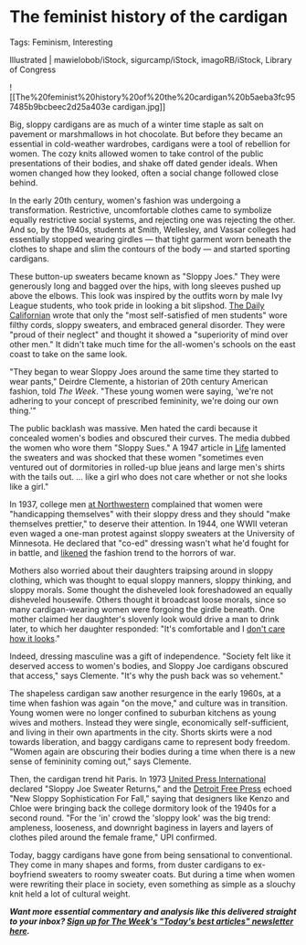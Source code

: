 # The feminist history of the cardigan

Tags: Feminism, Interesting

Illustrated | mawielobob/iStock, sigurcamp/iStock, imagoRB/iStock, Library of Congress

![[The%20feminist%20history%20of%20the%20cardigan%20b5aeba3fc957485b9bcbeec2d25a403e cardigan.jpg]]

Big, sloppy cardigans are as much of a winter time staple as salt on pavement or marshmallows in hot chocolate. But before they became an essential in cold-weather wardrobes, cardigans were a tool of rebellion for women. The cozy knits allowed women to take control of the public presentations of their bodies, and shake off dated gender ideals. When women changed how they looked, often a social change followed close behind.

In the early 20th century, women's fashion was undergoing a transformation. Restrictive, uncomfortable clothes came to symbolize equally restrictive social systems, and rejecting one was rejecting the other. And so, by the 1940s, students at Smith, Wellesley, and Vassar colleges had essentially stopped wearing girdles — that tight garment worn beneath the clothes to shape and slim the contours of the body — and started sporting cardigans.

These button-up sweaters became known as "Sloppy Joes." They were generously long and bagged over the hips, with long sleeves pushed up above the elbows. This look was inspired by the outfits worn by male Ivy League students, who took pride in looking a bit slipshod. [The Daily Californian](https://www.newspapers.com/image/607944301/?terms=sloppy%2Bsweater) wrote that only the "most self-satisfied of men students" wore filthy cords, sloppy sweaters, and embraced general disorder. They were "proud of their neglect" and thought it showed a "superiority of mind over other men." It didn't take much time for the all-women's schools on the east coast to take on the same look.

"They began to wear Sloppy Joes around the same time they started to wear pants," Deirdre Clemente, a historian of 20th century American fashion, told *The Week*. "These young women were saying, 'we're not adhering to your concept of prescribed femininity, we're doing our own thing.'"

The public backlash was massive. Men hated the cardi because it concealed women's bodies and obscured their curves. The media dubbed the women who wore them "Sloppy Sues." A 1947 article in [Life](https://books.google.it/books?id=5kkEAAAAMBAJ&pg=PA119&dq=sloppy+joe+sweater&hl=en&sa=X&ved=0ahUKEwjp0p_80vnkAhXGxqQKHSQ7AFoQ6AEIOTAD#v=onepage&q=sloppy%20joe%20sweater&f=false) lamented the sweaters and was shocked that these women "sometimes even ventured out of dormitories in rolled-up blue jeans and large men's shirts with the tails out. ... like a girl who does not care whether or not she looks like a girl."

In 1937, college men [at Northwestern](https://www.newspapers.com/image/369966348/?terms=%22female%2Bstudent%2Bought%2Bto%2Bbe%2Bmore%2Bornamental%22) complained that women were "handicapping themselves" with their sloppy dress and they should "make themselves prettier," to deserve their attention. In 1944, one WWII veteran even waged a one-man protest against sloppy sweaters at the University of Minnesota. He declared that "co-ed" dressing wasn't what he'd fought for in battle, and [likened](https://www.newspapers.com/image/181901875/?terms=%22betty%2Bco-ed%22%2Bsloppy) the fashion trend to the horrors of war.

Mothers also worried about their daughters traipsing around in sloppy clothing, which was thought to equal sloppy manners, sloppy thinking, and sloppy morals. Some thought the disheveled look foreshadowed an equally disheveled housewife. Others thought it broadcast loose morals, since so many cardigan-wearing women were forgoing the girdle beneath. One mother claimed her daughter's slovenly look would drive a man to drink later, to which her daughter responded: "It's comfortable and I [don't care how it looks](https://www.newspapers.com/image/451665448/?terms=sloppy%2Bcardigan)."

Indeed, dressing masculine was a gift of independence. "Society felt like it deserved access to women's bodies, and Sloppy Joe cardigans obscured that access," says Clemente. "It's why the push back was so vehement."

The shapeless cardigan saw another resurgence in the early 1960s, at a time when fashion was again "on the move," and culture was in transition. Young women were no longer confined to suburban kitchens as young wives and mothers. Instead they were single, economically self-sufficient, and living in their own apartments in the city. Shorts skirts were a nod towards liberation, and baggy cardigans came to represent body freedom. "Women again are obscuring their bodies during a time when there is a new sense of femininity coming out," says Clemente.

Then, the cardigan trend hit Paris. In 1973 [United Press International](https://www.newspapers.com/image/295690662/?terms=sloppy%2Bcardigan) declared "Sloppy Joe Sweater Returns," and the [Detroit Free Press](https://www.newspapers.com/image/98065471/?terms=sloppy%2Bcardigan) echoed "New Sloppy Sophistication For Fall," saying that designers like Kenzo and Chloe were bringing back the college dormitory look of the 1940s for a second round. "For the 'in' crowd the 'sloppy look' was the big trend: ampleness, looseness, and downright baginess in layers and layers of clothes piled around the female frame," UPI confirmed.

Today, baggy cardigans have gone from being sensational to conventional. They come in many shapes and forms, from duster cardigans to ex-boyfriend sweaters to roomy sweater coats. But during a time when women were rewriting their place in society, even something as simple as a slouchy knit held a lot of cultural weight.

***Want more essential commentary and analysis like this delivered straight to your inbox? [Sign up for The Week's "Today's best articles" newsletter here](https://theweek.com/newsletters?source=inarticle).***